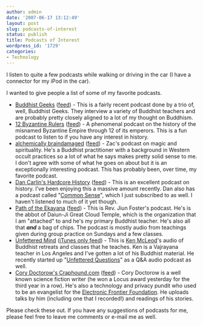 ```yaml
---
author: admin
date: '2007-06-17 13:12:49'
layout: post
slug: podcasts-of-interest
status: publish
title: Podcasts of Interest
wordpress_id: '1729'
categories:
- Technology
---
```

I listen to quite a few podcasts while walking or driving in the car (I have a connector for my iPod in the car).

I wanted to give people a list of some of my favorite podcasts.
<ul>
	<li><a href="http://www.buddhistgeeks.com/">Buddhist Geeks</a> (<a href="http://feeds.feedburner.com/BuddhistGeeksPodcast">feed</a>) -  This is a fairly recent podcast done by a trio of, well, Buddhist Geeks. They interview a variety of Buddhist teachers and are probably pretty closely aligned to a lot of my thought on Buddhism.</li>
	<li><a href="http://www.anders.com/lectures/lars_brownworth/12_byzantine_rulers/">12 Byzantine Rulers</a> (<a href="http://www.anders.com/lectures/lars_brownworth/12_byzantine_rulers/rss.xml">feed</a>) - A phenomenal podcast on the history of the misnamed Byzantine Empire through 12 of its emperors. This is a fun podcast to listen to if you have any interest in history.</li>
	<li><a href="http://uroboros.wordpress.com/">alchemically braindamaged</a> (<a href="http://zacharius.libsyn.com/rss">feed</a>) - Zac's podcast on magic and spirituality. He's a Buddhist practitioner with a background in Western occult practices so a lot of what he says makes pretty solid sense to me. I don't agree with some of what he goes on about but it is an exceptionally interesting podcast. This has probably been, over time, my favorite podcast.</li>
	<li><a href="http://www.dancarlin.com/">Dan Carlin's Hardcore History</a> (<a href="http://www.dancarlin.com/dchh.xml">feed</a>) - This is an excellent podcast on history. I've been enjoying this a massive amount recently. Dan also has a podcast called "<a href="http://www.dancarlin.com/cswdc.xml">Common Sense</a>", which I just subscribed to as well. I haven't listened to much of it yet though.</li>
	<li><a href="http://daiun-ji.org/path">Path of the Ekayana</a> (<a href="http://feeds.feedburner.com/daiun-ji/thzP">feed</a>) - This is Rev. Jiun Foster's podcast. He's is the abbot of Daiun-Ji Great Cloud Temple, which is the organization that I am "attached" to and he's my primary Buddhist teacher. He's also all that <strong><em>and</em></strong> a bag of chips. The podcast is mostly audio from teachings given during group practice on Sundays and a few classes.</li>
	<li><a href="http://www.unfetteredmind.com/audio/">Unfettered Mind</a> (<a href="http://phobos.apple.com/WebObjects/MZStore.woa/wa/viewPodcast?id=106320028">iTunes only feed</a>) - This is <a href="http://www.unfetteredmind.org/um/ken.php">Ken McLeod</a>'s audio of Buddhist retreats and classes that he teaches. Ken is a Vajrayana teacher in Los Angeles and I've gotten a lot of his Buddhist material. He recently started up "<a href="http://www.unfetteredmind.com/audio/podquest.php">Unfettered Questions</a>" as a Q&amp;A audio podcast as well.</li>
	<li><a href="http://craphound.com/">Cory Doctorow's Craphound.com</a> (<a href="http://feeds.feedburner.com/doctorow_podcast">feed</a>) - Cory Doctorow is a well known science fiction writer (he won a Locus award yesterday for the third year in a row). He's also a technology and privacy pundit who used to be an evangelist for the <a href="http://www.eff.org/">Electronic Frontier Foundation</a>. He uploads talks by him (including one that I recorded!) and readings of his stories.</li>
</ul>
Please check these out. If you have any suggestions of podcasts for me, please feel free to leave me comments or e-mail me as well.
